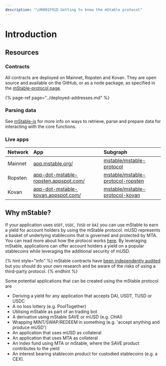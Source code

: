 ```yaml
---
description: "\U0001F91D Getting to know the mStable protocol"
---
```


# Introduction

## Resources

### **Contracts**

All contracts are deployed on Mainnet, Ropsten and Kovan. They are open source and available on the GitHub, or as a node package, as specified in the [mStable-protocol page](../integrating-mstable/).

{% page-ref page="../deployed-addresses.md" %}

### Parsing data

See [mStable-js](../mstable-js.md) for more info on ways to retrieve, parse and prepare data for interacting with the core functions.

### Live apps

| Network | App | Subgraph |
| :--- | :--- | :--- |
| Mainnet | [app.mstable.org/](https://app.mstable.org/) | [mstable/mstable-protocol](https://thegraph.com/explorer/subgraph/mstable/mstable-protocol) |
| Ropsten | [app-dot-mstable-ropsten.appspot.com/](http://app-dot-mstable-ropsten.appspot.com/) | [mstable/mstable-protocol-ropsten](https://thegraph.com/explorer/subgraph/mstable/mstable-protocol-ropsten) |
| Kovan | [app-dot-mstable-kovan.appspot.com/](https://app-dot-mstable-kovan.appspot.com/) | [mstable/mstable-protocol-kovan](https://thegraph.com/explorer/subgraph/mstable/mstable-protocol-kovan) |

## Why mStable?

If your application uses `USDT`, `USDC`, `TUSD` or `DAI` you can use mStable to earn a yield for account holders by using the mStable protocol. mUSD represents a basket of underlying stablecoins that is governed and protected by MTA. You can read more about how the protocol works [here](https://docs.mstable.org/mstable-assets/massets). By leveraging mStable, applications can offer account holders a yield on a popular stablecoins while leveraging the additional security of mUSD.

{% hint style="info" %}
mStable contracts have [been independently audited](https://docs.mstable.org/protocol/security#auditing) but you should do your own research and be aware of the risks of using a third-party protocol.
{% endhint %}

Some potential applications that can be created using the mStable protocol are

* Deriving a yield for any application that accepts DAI, USDT, TUSD or USDC
* A no loss lottery \(e.g. PoolTogether\)
* Utilising mStable as part of an trading bot
* A derivative using mStable SAVE or mUSD \(e.g. CHAI\)
* Wrapping MINT/SWAP/REDEEM in something \(e.g. 'accept anything and produce mUSD'\)
* An application that uses mUSD as collateral
* An application that uses MTA as collateral
* An index fund using MTA or mStable, where the SAVE product contributes to the yield
* An interest bearing stablecoin product for custodied stablecoins \(e.g. a CEX\). 

## 

